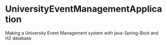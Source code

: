 # UniversityEventManagementApplication
Making a University Event Management system with java-Spring-Boot and H2 database
